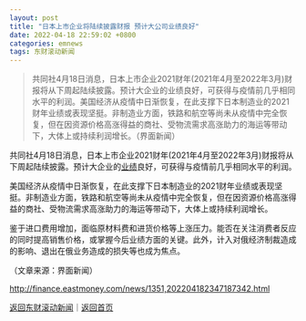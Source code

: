 ```yaml
---
layout: post
title: "日本上市企业将陆续披露财报 预计大公司业绩良好"
date: 2022-04-18 22:59:02 +0800
categories: emnews
tags: 东财滚动新闻
---
```

> 共同社4月18日消息，日本上市企业2021财年(2021年4月至2022年3月)财报将从下周起陆续披露。预计大企业的业绩良好，可获得与疫情前几乎相同水平的利润。美国经济从疫情中日渐恢复，在此支撑下日本制造业的2021财年业绩或表现坚挺。非制造业方面，铁路和航空等尚未从疫情中完全恢复，但在因资源价格高涨得益的商社、受物流需求高涨助力的海运等带动下，大体上或持续利润增长。（界面新闻）

<p>共同社4月18日消息，日本上市企业2021财年(2021年4月至2022年3月)财报将从下周起陆续披露。预计大企业的<span id="Info.3321"><a href="http://data.eastmoney.com/bbsj/" class="infokey">业绩</a></span>良好，可获得与疫情前几乎相同水平的利润。</p><p>美国经济从疫情中日渐恢复，在此支撑下日本制造业的2021财年业绩或表现坚挺。非制造业方面，铁路和航空等尚未从疫情中完全恢复，但在因资源价格高涨得益的商社、受物流需求高涨助力的海运等带动下，大体上或持续利润增长。</p><p>鉴于进口费用增加，面临原材料费和进货价格等上涨压力。能否在关注消费者反应的同时提高销售价格，或掌握今后业绩方面的关键。此外，计入对俄经济制裁造成的影响、退出在俄业务造成的损失等也成为焦点。</p><p class="em_media">（文章来源：界面新闻）</p>

<http://finance.eastmoney.com/news/1351,202204182347187342.html>

[返回东财滚动新闻](//finews.withounder.com/emnews/)｜[返回首页](//finews.withounder.com/)